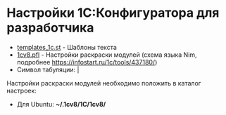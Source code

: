 # Настройки 1С:Конфигуратора для разработчика

* [templates_1c.st](templates_1c.st) - Шаблоны текста
* [1cv8.pfl](1cv8.pfl) - Настройки раскраски модулей (схема языка Nim, подробнее https://infostart.ru/1c/tools/437180/)
* Символ табуляции: |

Настройки раскраски модулей необходимо положить в каталог настроек:
* Для Ubuntu: **~/.1cv8/1C/1cv8/**
